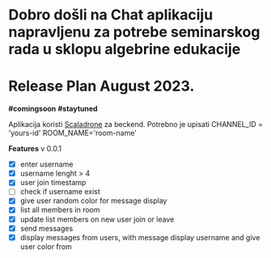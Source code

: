 # Dobro došli na Chat aplikaciju napravljenu za potrebe seminarskog rada u sklopu algebrine edukacije


# Release Plan August 2023.
**#comingsoon** **#staytuned**

Aplikacija koristi [Scaladrone](https://www.scaledrone.com/) za beckend.
Potrebno je upisati 
CHANNEL_ID = 'yours-id'
ROOM_NAME='room-name'
 
 **Features**
 v 0.0.1
 - [x] enter username
 - [x] username lenght > 4
 - [x] user join timestamp
 - [ ] check if username exist
 - [x] give user random color for message display
 - [x] list all members in room
 - [x] update list members on new user join or leave
 - [x] send messages
 - [x] display messages from users, with message display username and give user color from 

#
